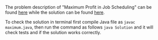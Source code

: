 The problem description of "Maximum Profit in Job Scheduling" can be found [here](https://leetcode.com/problems/maximum-profit-in-job-scheduling/) while the solution can be found [here](https://github.com/aurimas13/Solutions-To-Problems/blob/main/LeetCode/Java%20Solutions/Maximum%20Profit%20in%20Job%20Scheduling/maximum.java).

To check the solution in terminal first compile Java file as `javac maximum.java`, then run the command as follows `java Solution` and it will check tests and if the solution works correctly.